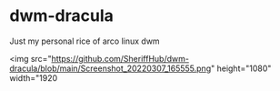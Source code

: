 # dwm-dracula

Just my personal rice of arco linux dwm 


<img src="https://github.com/SheriffHub/dwm-dracula/blob/main/Screenshot_20220307_165555.png" height="1080" width="1920
